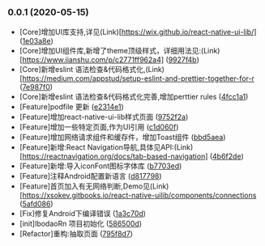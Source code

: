 ## <small>0.0.1 (2020-05-15)</small>

* [Core]增加UI库支持,详见(Link)[https://wix.github.io/react-native-ui-lib/] ([1e03a8e](https://code.aliyun.com/peterfei/IbodaoRn/commits/1e03a8e))
* [Core]增加UI组件库,新增了theme顶级样式，详细用法见:(Link)[https://www.jianshu.com/p/c2771ff962a4] ([9927f4b](https://code.aliyun.com/peterfei/IbodaoRn/commits/9927f4b))
* [Core]新增eslint 语法检查&代码格式化,(Link)[https://medium.com/appstud/setup-eslint-and-prettier-together-for-r ([7e987f0](https://code.aliyun.com/peterfei/IbodaoRn/commits/7e987f0))
* [Core]新增eslint 语法检查&代码格式化完善,增加perttier rules ([4fcc1a1](https://code.aliyun.com/peterfei/IbodaoRn/commits/4fcc1a1))
* [Feature]podfile 更新 ([e2314e1](https://code.aliyun.com/peterfei/IbodaoRn/commits/e2314e1))
* [Feature]增加react-native-ui-lib样式页面 ([9752f2a](https://code.aliyun.com/peterfei/IbodaoRn/commits/9752f2a))
* [Feature]增加一些特定页面,作为UI引用 ([c1d060f](https://code.aliyun.com/peterfei/IbodaoRn/commits/c1d060f))
* [Feature]增加网络请求组件和缓存件，增加Toast组件 ([bbd5aea](https://code.aliyun.com/peterfei/IbodaoRn/commits/bbd5aea))
* [Feature]新增:React Navigation导航,具体见API:(Link)[https://reactnavigation.org/docs/tab-based-navigation] ([4b6f2de](https://code.aliyun.com/peterfei/IbodaoRn/commits/4b6f2de))
* [Feature]新增:导入iconFont图标字体库 ([b7703ed](https://code.aliyun.com/peterfei/IbodaoRn/commits/b7703ed))
* [Feature]注释Android配置新语言 ([d817798](https://code.aliyun.com/peterfei/IbodaoRn/commits/d817798))
* [Feature]首页加入有无网络判断,Demo见(Link)[https://xsokev.gitbooks.io/react-native-uilib/components/connections ([5afd086](https://code.aliyun.com/peterfei/IbodaoRn/commits/5afd086))
* [Fix]修复Android下编译错误 ([1a3c70d](https://code.aliyun.com/peterfei/IbodaoRn/commits/1a3c70d))
* [init]IbodaoRn 项目初始化 ([586500d](https://code.aliyun.com/peterfei/IbodaoRn/commits/586500d))
* [Refactor]重构:抽取页面 ([795f8d7](https://code.aliyun.com/peterfei/IbodaoRn/commits/795f8d7))



